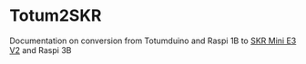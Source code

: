 # Totum2SKR
 Documentation on conversion from Totumduino and Raspi 1B to [SKR Mini E3 V2](https://amzn.to/3B76DWT) and Raspi 3B
